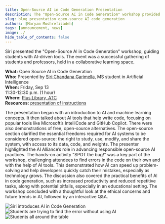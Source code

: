 ```yaml
---
title: Open-Source AI in Code Generation Presentation
description: The "Open-Source AI in Code Generation" workshop provided a comprehensive introduction to AI's role in programming, focusing on both proprietary and open-source tools. 
slug: blog_presentation_open-source_AI_code_generation
authors: [Maryam Moshrefizadeh]
tags: [announcement, news]
image: ./
hide_table_of_contents: false
---
```


Siri presented the "Open-Source AI in Code Generation" workshop, guiding students with AI-driven tools. The event was a successful gathering of students and professors, held in a collaborative learning space.

<!--truncate-->

**What:** Open Source AI in Code Generation <br/>
**Who:** Presented by [Siri Chandana Garimella](https://github.com/SiriChandanaGarimella), MS student in Artificial Intelligence<br/>
**When:** Friday, Sep 13<br/>
  11:30-12:30 p.m. (1 hour)<br/>
**Where:** [Pius Library, ATC](https://www.slu.edu/library/services/academic-technology-commons/index.php)<br/>
**Resources:** [presentation of instructions](https://oss-slu.github.io/oss-ai-siri/)





The presentation began with an introduction to AI and machine learning concepts. It then talked about AI tools that help write code, focusing on popular tools like Microsoft’s IntelliCode and GitHub Copilot. There were also demonstrations of free, open-source alternatives.
The open-source section clarified the essential freedoms required for AI systems to be considered open-source: the right to study, use, modify, and share the system, with access to its data, code, and weights. The presenter highlighted the AI Alliance’s role in advancing responsible open-source AI practices.
The hands-on activity "SPOT the bug!" was a key part of the workshop, challenging attendees to find errors in the code on their own and with the help of AI tools. This demonstrated how AI can speed up problem-solving and help developers quickly catch their mistakes, especially as technology grows.
The discussion also covered the practical benefits of AI in code generation, such as increased productivity and reduced repetitive tasks, along with potential pitfalls, especially in an educational setting. The workshop concluded with a thoughtful look at the ethical concerns and future trends in AI, followed by an interactive Q&A.


![Siri introduces AI in Code Generation](./oss-ai-codegeneration-siri-20240913/)
![Students are trying to find the error without using AI](./oss-ai-codegeneration-siri-20240913/)
![Students all around the table](./oss-ai-codegeneration-siri-20240913/)
